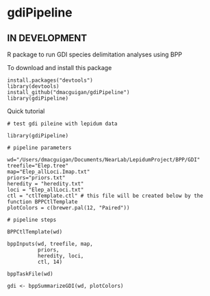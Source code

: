 # gdiPipeline
## IN DEVELOPMENT

R package to run GDI species delimitation analyses using BPP

To download and install this package
```
install.packages("devtools")
library(devtools)
install_github("dmacguigan/gdiPipeline")
library(gdiPipeline)
```

Quick tutorial
```
# test gdi pileine with lepidum data

library(gdiPipeline)

# pipeline parameters

wd="/Users/dmacguigan/Documents/NearLab/LepidumProject/BPP/GDI"
treefile="Elep.tree"
map="Elep_allLoci.Imap.txt"
priors="priors.txt"
heredity = "heredity.txt"
loci = "Elep_allLoci.txt"
ctl = "ctlTemplate.ctl" # this file will be created below by the function BPPCtlTemplate
plotColors = c(brewer.pal(12, "Paired"))

# pipeline steps

BPPCtlTemplate(wd)

bppInputs(wd, treefile, map,
          priors,
          heredity, loci,
          ctl, 14)

bppTaskFile(wd)

gdi <- bppSummarizeGDI(wd, plotColors)
```
